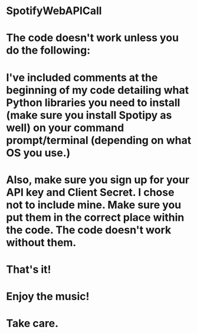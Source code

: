 # SpotifyWebAPICall

# The code doesn't work unless you do the following:

# I've included comments at the beginning of my code detailing what Python libraries you need to install (make sure you install Spotipy as well) on your  command prompt/terminal (depending on what OS you use.) 

# Also, make sure you sign up for your API key and Client Secret. I chose not to include mine. Make sure you put them in the correct place within the code. The code doesn't work without them. 

# That's it!

# Enjoy the music!

# Take care. 
